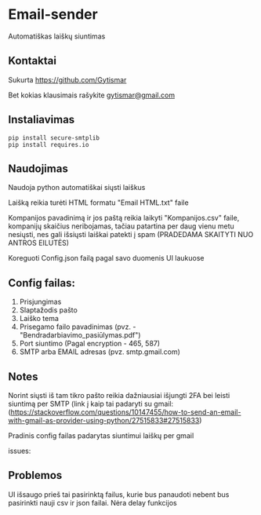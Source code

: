 # Email-sender
Automatiškas laiškų siuntimas

## Kontaktai
Sukurta https://github.com/Gytismar

Bet kokias klausimais rašykite gytismar@gmail.com

## Instaliavimas
```
pip install secure-smtplib
pip install requires.io
```

## Naudojimas
Naudoja python automatiškai siųsti laiškus

Laišką reikia turėti HTML formatu "Email HTML.txt" faile

Kompanijos pavadinimą ir jos paštą reikia laikyti "Kompanijos.csv" faile, kompanijų skaičius neribojamas, tačiau patartina per daug vienu metu nesiųsti, nes gali išsiųsti laiškai patekti į spam (PRADEDAMA SKAITYTI NUO ANTROS EILUTĖS)

Koreguoti Config.json failą pagal savo duomenis UI laukuose

## Config failas:
1. Prisjungimas
2. Slaptažodis pašto
3. Laiško tema
4. Prisegamo failo pavadinimas (pvz. - "Bendradarbiavimo_pasiūlymas.pdf")
5. Port siuntimo (Pagal encryption - 465, 587)
6. SMTP arba EMAIL adresas (pvz. smtp.gmail.com)

## Notes
Norint siųsti iš tam tikro pašto reikia dažniausiai išjungti 2FA bei leisti siuntimą per SMTP (link į kaip tai padaryti su gmail: (https://stackoverflow.com/questions/10147455/how-to-send-an-email-with-gmail-as-provider-using-python/27515833#27515833)

Pradinis config failas padarytas siuntimui laiškų per gmail

issues:

## Problemos
UI išsaugo prieš tai pasirinktą failus, kurie bus panaudoti nebent bus pasirinkti nauji csv ir json failai.
Nėra delay funkcijos
